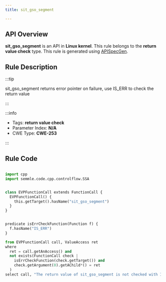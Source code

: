 ```yaml
---
title: sit_gso_segment

---
```



## API Overview
**sit_gso_segment** is an API in **Linux kernel**. This rule belongs to the **return value check** type. This rule is generated using [APISpecGen](../../tools/APISpecGen).
## Rule Description

:::tip

sit_gso_segment returns error pointer on failure, use IS_ERR to check the return value

:::

:::info

- Tags: **return value check**
- Parameter Index: **N/A**
- CWE Type: **CWE-253**

:::

## Rule Code
```python

import cpp
import semmle.code.cpp.controlflow.SSA


class EVPFunctionCall extends FunctionCall {
  EVPFunctionCall() {
    this.getTarget().hasName("sit_gso_segment")
  }
}


predicate isErrCheckFunction(Function f) {
  f.hasName("IS_ERR") 
}

from EVPFunctionCall call, ValueAccess ret
where
  ret = call.getAnAccess() and
  not exists(FunctionCall check |
    isErrCheckFunction(check.getTarget()) and
    check.getArgument(0).getAChild*() = ret
  )
select call, "The return value of sit_gso_segment is not checked with IS_ERR."
    
```